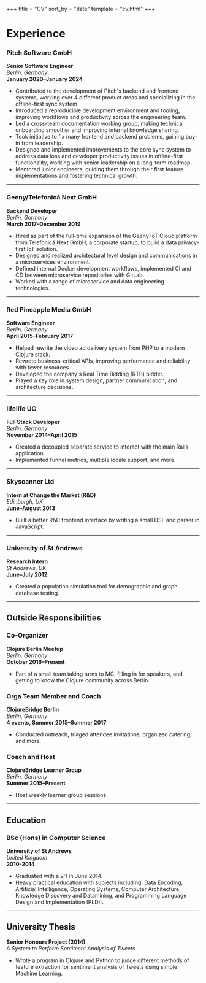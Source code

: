 +++
title = "CV"
sort_by = "date"
template = "cv.html"
+++
# Experience

### Pitch Software GmbH
**Senior Software Engineer**  
*Berlin, Germany*  
**January 2020–January 2024**

- Contributed to the development of Pitch's backend and frontend systems, working over 4 different product areas and specializing in the offline-first sync system.
- Introduced a reproducible development environment and tooling, improving workflows and productivity across the engineering team.
- Led a cross-team documentation working group, making technical onboarding smoother and improving internal knowledge sharing.
- Took initiative to fix many frontend and backend problems, gaining buy-in from leadership.
- Designed and implemented improvements to the core sync system to address data loss and developer productivity issues in offline-first functionality, working with senior leadership on a long-term roadmap.
- Mentored junior engineers, guiding them through their first feature implementations and fostering technical growth.

---

### Geeny/Telefonicá Next GmbH
**Backend Developer**  
*Berlin, Germany*  
**March 2017–December 2019**

- Hired as part of the full-time expansion of the Geeny IoT Cloud platform from Telefonicá Next GmbH, a corporate startup, to build a data privacy-first IoT solution.
- Designed and realized architectural level design and communications in a microservices environment.
- Defined internal Docker development workflows, implemented CI and CD between microservice repositories with GitLab.
- Worked with a range of microservice and data engineering technologies.

---

### Red Pineapple Media GmbH
**Software Engineer**  
*Berlin, Germany*  
**April 2015–February 2017**

- Helped rewrite the video ad delivery system from PHP to a modern Clojure stack.
- Rewrote business-critical APIs, improving performance and reliability with fewer resources.
- Developed the company's Real Time Bidding (RTB) bidder.
- Played a key role in system design, partner communication, and architecture decisions.

---

### lifelife UG
**Full Stack Developer**  
*Berlin, Germany*  
**November 2014–April 2015**

- Created a decoupled separate service to interact with the main Rails application.
- Implemented funnel metrics, multiple locale support, and more.

---

### Skyscanner Ltd
**Intern at Change the Market (R&D)**  
*Edinburgh, UK*  
**June–August 2013**

- Built a better R&D frontend interface by writing a small DSL and parser in JavaScript.

---

### University of St Andrews
**Research Intern**  
*St Andrews, UK*  
**June–July 2012**

- Created a population simulation tool for demographic and graph database testing.

---

## Outside Responsibilities

### Co-Organizer
**Clojure Berlin Meetup**  
*Berlin, Germany*  
**October 2016–Present**

- Part of a small team taking turns to MC, filling in for speakers, and getting to know the Clojure community across Berlin.

### Orga Team Member and Coach
**ClojureBridge Berlin**  
*Berlin, Germany*  
**4 events, Summer 2015–Summer 2017**

- Conducted outreach, triaged attendee invitations, organized catering, and more.

### Coach and Host
**ClojureBridge Learner Group**  
*Berlin, Germany*  
**Summer 2015–Present**

- Host weekly learner group sessions.

---

## Education

### BSc (Hons) in Computer Science
**University of St Andrews**  
*United Kingdom*  
**2010-2014**

- Graduated with a 2:1 in June 2014.
- Heavy practical education with subjects including: Data Encoding, Artificial Intelligence, Operating Systems, Computer Architecture, Knowledge Discovery and Datamining, and Programming Language Design and Implementation (PLDI).

---

## University Thesis

**Senior Honours Project (2014)**  
*A System to Perform Sentiment Analysis of Tweets*  
- Wrote a program in Clojure and Python to judge different methods of feature extraction for sentiment analysis of Tweets using simple Machine Learning.
